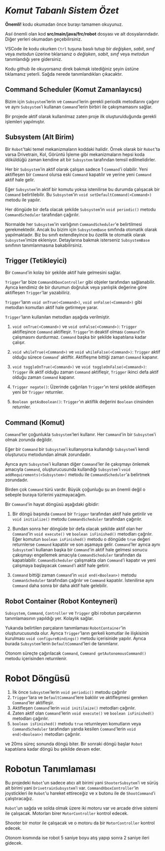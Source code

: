 # *Komut Tabanlı Sistem Özet*

**Önemli!** kodu okumadan önce burayı tamamen okuyunuz.

Asıl önemli olan kod **src/main/java/frc/robot** dosyası ve alt dosyalarındadır. Diğer yerleri okumadan geçebilirsiniz.

VSCode ile kodu okurken `Ctrl` tuşuna basılı tutup bir *değişken*, *sabit*, *sınıf* veya *metodun* üzerine tıklarsanız o *değişken*, *sabit*, *sınıf* veya *metodun* tanımlandığı yere gidersiniz.

Kodu github ile okuyorsanız direk bakmak istediğiniz şeyin üstüne tıklamanız yeterli. Sağda nerede tanımlandıkları çıkacaktır.

## Command Scheduler (Komut Zamanlayıcsı)
  Bizim için `Subsystem`'lerin ve `Command`'lerin gerekli periodik metodlarını çağırır ve aynı `Subsystem`'i kullanan `Command`'lerin birbiri ile çakışmamasını sağlar.

  Bir projede aktif olarak kullanılmaz zaten proje ilk oluşturulduğunda gerekli işlemleri yapılmıştır.

## Subsystem (Alt Birim)
  Bir `Robot`'taki temel mekanizmaların koddaki halidir.
  Örnek olarak bir `Robot`'ta varsa Drivetrain, Kol, Görüntü İşleme gibi mekanizmaların hepsi koda döküldüğü zaman kendine ait  bir `Subsystem` tarafından temsil edilmelidirler.

  Her bir `Subsystem`'in aktif olarak çalışan sadece 1 `Command`'i olabilir. Yeni aktifleşen bir `Command` olursa eski `Command` kapatılır ve yerine yeni `Command` aktif hale gelir.

  Eğer `Subsystem`'in aktif bir komutu yoksa istenilirse bu durumda çalışacak bir `Command` belirtilebilir. Bu `Subsystem`'in `void setDefaultCommand(<Command>)` metodu ile yapılır.

  Her döngüde bir defa olacak şekilde `Subsystem`'in `void periodic()` metodu `CommandScheduler` tarafından çağırılır.

  Normalde her `Subsystem`'in varlığının `CommandScheduler`'e belirtilmesi gerekmektedir. Ancak bu bizim için `SubsystemBase` sınıfında otomatik olarak yapılmaktadır. Biz bu sınıfı extendleyince bu özellik te otomatik olarak `Subsystem`'imize ekleniyor. Detaylarına bakmak isterseniz `SubsystemBase` sınıfının tanımlanmasına bakabilirsiniz.

## Trigger (Tetikleyici)
  Bir `Command`'in kolay bir şekilde aktif hale gelmesini sağlar.

  `Trigger`'lar bize `CommandXboxController` gibi objeler tarafından sağlanabilir. Ayrıca kendimiz de bir durumun doğruluk veya yanlışlık değerine göre aktifleşen `Trigger`'lar yazabiliriz.

  `Trigger`'ların `void onTrue(<Command>)`, `void onFalse(<Command>)` gibi metodları komutları aktif hale getirmeye yarar.

  `Trigger`'ların kullanılan metodları aşağıda verilmiştir.

  1. `void onTrue(<Command>)` ve `void onFalse(<Command>)`: `Trigger` aktifleşince `Command` aktifleşir. `Trigger`'in deaktif olması `Command`'in çalışmasını durdurmaz. `Command` başka bir şekilde kapatılana kadar çalışır.
   
  2. `void whileTrue(<Command>)` ve `void whileFalse(<Command>)`: `Trigger` aktif olduğu sürece `Command`' aktiftir. Aktifleşme bittiği zaman `Command` kapanır.
   
  3. `void toggleOnTrue(<Command>)` ve `void toggleOnFalse(<Command>)`: `Trigger` ilk aktif olduğu zaman `Command` aktifleşir, `Trigger` ikinci defa aktif olduğu zaman `Command` kapanır.
   
  4. `Trigger negate()`: Üzerinde çağırılan `Trigger`'ın tersi şekilde aktifleşen yeni bir `Trigger` returnler.
   
  5. `Boolean getAsBoolean()`: `Trigger`'ın aktiflik değerini `Boolean` cinsinden returnler.

## Command (Komut)

 `Command`'ler çoğunlukla `Subsystem`'leri kullanır. Her `Command`'in bir `Subsystem`'i olmak zorunda değildir. 

  Eğer bir `Command` bir `Subsystem`'i kullanıyorsa kullandığı `Subsystem`'i kendi oluşturucu metodundan almak zorundadır.

  Ayrıca aynı `Subsystem`'i kullanan diğer `Command`'ler ile çakışmayı önlemek amacıyla `Command`, oluşturucusunda kullandığı `Subsystem`'i `void addRequirements(<Subsystem>)` metodu ile `CommandScheduler`'a belirtmek zorundadır.

  Birden çok `Command` türü vardır. Büyük çoğunluğu şu an önemli değil o sebeple buraya türlerini yazmayacağım.

  Bir `Command`'in hayat döngüsü aşağıdaki gibidir:

1. Bir döngü başında `Command` bir `Trigger` tarafından aktif hale getirilir ve `void initialize()` metodu `CommandScheduler` tarafından çağırılır.
2. Bundan sonra her döngüde bir defa olacak şekilde aktif olan her `Command`'in `void execute()` ve `boolean isFinished()` metodları çağrılır. Eğer komutun `boolean isFinished()` metodu o döngüde `true` değeri returnlerse `Command` kapatılır ve son aşamaya gelir. `Command`'ler ayrıca aynı `Subsystem`'i kullanan başka bir `Command`'in aktif hale gelmesi sonucu çakışmayı engellemek amacıyla `CommandScheduler` tarafından da kapatılabilir. `CommandScheduler` çalışmakta olan `Command`'i kapatır ve yeni çalışmaya başlayacak `Command`'i aktif hale getirir.
  
3. `Command` bittiği zaman `Command`'in `void end(<Boolean>)` metodu `CommanScheduler` tarafından çağrılır ve `Command` kapatılır. İstenilirse aynı `Command` daha sonra bir daha aktif hale gelebilir.

## Robot Container (Robot Konteyneri)
  `Subsystem`, `Command`, `Controller` ve `Trigger` gibi robotun parçalarının tanımlamasının yapıldığı yer. Kolaylık sağlar.

  Yukarıda belirtilen parçaların tanımlaması `RobotContainer`'in oluşturucusunda olur. Ayrıca `Trigger`'ların gerkeli komutlar ile ilişkisinin kurulması `void configureBindings()` metodu içerisinide yapılır. Ayrıca burada `Subsystem`'lerin `DefaultCommand`'leri de tanımlanır.

  Otonom süreçte çağırılacak `Command`, `Command getAutonomousCommand()` metodu içerisinden returnlenir.


# Robot Döngüsü
1. İlk önce `Subsystem`'lerin `void periodic()` metodu çağırılır
2. `Trigger`'lara ve `DefaultCommand`'lere baklılır ve aktifleşmesi gereken `Command`'ler aktifleşir.
3. Aktifleşen `Command`'lerin `void initilaize()` metodları çağırılır.
4. Zaten aktif olan `Command`'lerin `void execute()` ve `boolean isFinished()` metodları çağırılır.
5. `boolean isFinished()` metodu `true` returnleyen komutların veya `CommandScheduler` tarafından yarıda kesilen `Command`'lerin `void end(<Boolean>)` metodları çağırılır.

ve 20ms süreç sonunda döngü biter. Bir sonraki döngü başlar `Robot` kapatılana kadar döngü bu şekilde devam eder.

# Robotun Tanımlaması

Bu projedeki `Robot`'un sadece atıcı alt birimi yani `ShooterSubsytem`'i ve sürüş alt birimi yani `DrivetrainSubsystem`'i var. `CommandXboxController`'in joystickleri ile `Robot`'u hareket ettireceğiz ve x butonu ile de `ShootCommand`'i çalıştıracağız.

`Robot`'un sağda ve solda olmak üzere iki motoru var ve arcade drive sistemi ile çalışacak. Motorları birer `MotorController` kontrol edecek.

Shooter bir motor ile çalışacak ve o motoru da bir `MotorController` kontrol edecek.

Otonom kısmında ise robot 5 saniye boyu atış yapıp sonra 2 saniye ileri gidecek.